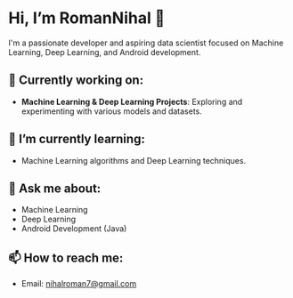 # Hi, I’m RomanNihal 👋

I'm a passionate developer and aspiring data scientist focused on Machine Learning, Deep Learning, and Android development.

## 🔭 Currently working on:
- **Machine Learning & Deep Learning Projects**: Exploring and experimenting with various models and datasets.

## 🌱 I’m currently learning:
- Machine Learning algorithms and Deep Learning techniques.
  
## 💬 Ask me about:
- Machine Learning
- Deep Learning
- Android Development (Java)

## 📫 How to reach me:
- Email: [nihalroman7@gmail.com](mailto:nihalroman7@gmail.com)
